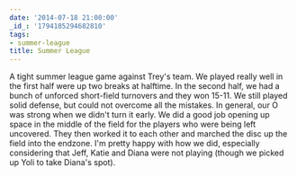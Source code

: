 ```yaml
---
date: '2014-07-18 21:00:00'
_id_: '1794185294682810'
tags:
- summer-league
title: Summer League
---
```


A tight summer league game against Trey's team. We played really well in the first half were up two breaks at halftime. In the second half, we had a bunch of unforced short-field turnovers and they won 15-11. We still played solid defense, but could not overcome all the mistakes. In general, our O was strong when we didn't turn it early. We did a good job opening up space in the middle of the field for the players who were being left uncovered. They then worked it to each other and marched the disc up the field into the endzone. I'm pretty happy with how we did, especially considering that Jeff, Katie and Diana were not playing (though we picked up Yoli to take Diana's spot). 
